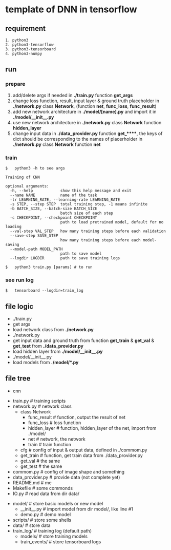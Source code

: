 #   template of DNN in tensorflow

## requirement

```
1. python3
2. python3-tensorflow
3. python3-tensorboard
4. python3-numpy
```
##  run

### prepare

1.  add/delete args if needed in **./train.py** function **get\_args**
2.  change loss function, result, input layer & ground truth placeholder in **./network.py** class **Network**, (function **net**, **func\_loss**, **func\_result**)
3.  add new network architecture in **./model/[name].py** and import it in **./model/\_\_init\_\_.py**
4.  use new network architecture in **./network.py** class **Network** function **hidden\_layer**
5.  change input data in **./data\_provider.py** function **get\_\*\*\*\***, the keys of dict should be corresponding to the names of placerholder in **./network.py** class **Network** function **net**

### train
```shell
$   python3 -h to see args
```
```
Training of CNN

optional arguments:
  -h, --help            show this help message and exit
  --name NAME           name of the task
  -lr LEARNING_RATE, --learning-rate LEARNING_RATE
  -s STEP, --step STEP  total training step, -1 means infinite
  -b BATCH_SIZE, --batch-size BATCH_SIZE
                        batch size of each step
  -c CHECKPOINT, --checkpoint CHECKPOINT
                        path to load pretrained model, default for no loading
  --val-step VAL_STEP   how many training steps before each validation
  --save-step SAVE_STEP
                        how many training steps before each model-saving
  --model-path MODEL_PATH
                        path to save model
  --logdir LOGDIR       path to save training logs

```

```shel
$   python3 train.py [params] # to run
```

### see run log

```shell
$   tensorboard --logdir=train_log
```


## file logic

* ./train.py
 * get args
 * load network class from **./network.py**
* ./network.py
 * get input data and ground truth from function **get\_train** & **get\_val** & **get\_test** from **./data\_provider.py**
 * load hidden layer from **./model/\_\_init\_\_.py**
* ./model/\_\_init\_\_.py
 * load models from **./model/\*.py**
 

## file tree
* cnn  
 + train.py # training scripts
 + network.py # network class
    - class Network
      -  func_result # function, output the result of net
      -  func_loss # loss function
      -  hidden_layer # function, hidden_layer of the net, import from ./model/
      -  net # network, the network
      -  train # train function
    - cfg # config of input & output data, defined in ./commom.py
    - get\_train # function, get train data from ./data\_provider.py
    - get\_val # the same
    - get\_test # the same
 + commom.py # config of image shape and something
 + data\_provider.py # provide data (not complete yet)
 + README.md # me
 + Makefile # some commonds
 + IO.py # read data from dir data/
 * model/ # store basic models or new model   
   + \_\_init\_\_.py # import model from dir model/, like line #1
   + demo.py # demo model
 * scripts/ # store some shells
 * data/ # store data
 * train\_log/ # training log (default path)
   + models/ # store training models
   + train\_events/ # store tensorboard logs


 
